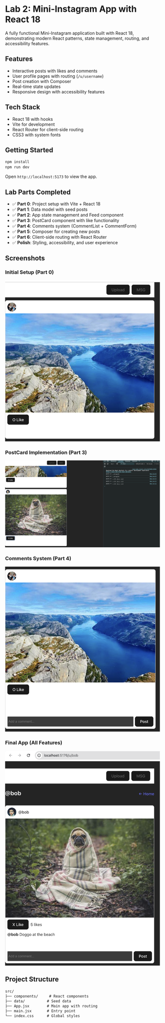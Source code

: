 # Lab 2: Mini-Instagram App with React 18

A fully functional Mini-Instagram application built with React 18, demonstrating modern React patterns, state management, routing, and accessibility features.

## Features

- Interactive posts with likes and comments
- User profile pages with routing (`/u/username`)
- Post creation with Composer
- Real-time state updates
- Responsive design with accessibility features

## Tech Stack

- React 18 with hooks
- Vite for development
- React Router for client-side routing
- CSS3 with system fonts

## Getting Started

```bash
npm install
npm run dev
```

Open `http://localhost:5173` to view the app.

## Lab Parts Completed

- ✅ **Part 0**: Project setup with Vite + React 18
- ✅ **Part 1**: Data model with seed posts  
- ✅ **Part 2**: App state management and Feed component
- ✅ **Part 3**: PostCard component with like functionality
- ✅ **Part 4**: Comments system (CommentList + CommentForm)
- ✅ **Part 5**: Composer for creating new posts
- ✅ **Part 6**: Client-side routing with React Router
- ✅ **Polish**: Styling, accessibility, and user experience

## Screenshots

### Initial Setup (Part 0)
![Initial App](screenshots/part0-initial-app.png)

### PostCard Implementation (Part 3)
![Part 3 Checkpoint](screenshots/part3-checkpoint.png)

### Comments System (Part 4)
![Comments Feature](screenshots/part4-comments.png)

### Final App (All Features)
![Final App](screenshots/final-app.png)

## Project Structure

```
src/
├── components/     # React components
├── data/          # Seed data
├── App.jsx        # Main app with routing
├── main.jsx       # Entry point
└── index.css      # Global styles
```